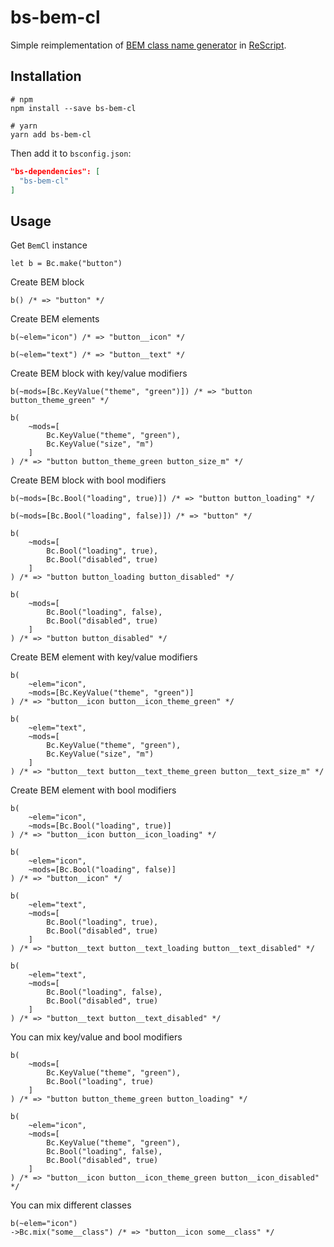 # bs-bem-cl

Simple reimplementation of [BEM class name generator](https://github.com/znamilya/bem-cl) in [ReScript](https://rescript-lang.org/).

## Installation

```shell
# npm
npm install --save bs-bem-cl

# yarn
yarn add bs-bem-cl
```

Then add it to `bsconfig.json`:

```json
"bs-dependencies": [
  "bs-bem-cl"
]
```

## Usage

Get `BemCl` instance

```rescript
let b = Bc.make("button")
```

Create BEM block

```rescript
b() /* => "button" */
```

Create BEM elements

```rescript
b(~elem="icon") /* => "button__icon" */

b(~elem="text") /* => "button__text" */
```

Create BEM block with key/value modifiers

```rescript
b(~mods=[Bc.KeyValue("theme", "green")]) /* => "button button_theme_green" */

b(
    ~mods=[
        Bc.KeyValue("theme", "green"),
        Bc.KeyValue("size", "m")
    ]
) /* => "button button_theme_green button_size_m" */
```

Create BEM block with bool modifiers

```rescript
b(~mods=[Bc.Bool("loading", true)]) /* => "button button_loading" */

b(~mods=[Bc.Bool("loading", false)]) /* => "button" */

b(
    ~mods=[
        Bc.Bool("loading", true),
        Bc.Bool("disabled", true)
    ]
) /* => "button button_loading button_disabled" */

b(
    ~mods=[
        Bc.Bool("loading", false),
        Bc.Bool("disabled", true)
    ]
) /* => "button button_disabled" */
```

Create BEM element with key/value modifiers

```rescript
b(
    ~elem="icon",
    ~mods=[Bc.KeyValue("theme", "green")]
) /* => "button__icon button__icon_theme_green" */

b(
    ~elem="text",
    ~mods=[
        Bc.KeyValue("theme", "green"),
        Bc.KeyValue("size", "m")
    ]
) /* => "button__text button__text_theme_green button__text_size_m" */
```

Create BEM element with bool modifiers

```rescript
b(
    ~elem="icon",
    ~mods=[Bc.Bool("loading", true)]
) /* => "button__icon button__icon_loading" */

b(
    ~elem="icon",
    ~mods=[Bc.Bool("loading", false)]
) /* => "button__icon" */

b(
    ~elem="text",
    ~mods=[
        Bc.Bool("loading", true),
        Bc.Bool("disabled", true)
    ]
) /* => "button__text button__text_loading button__text_disabled" */

b(
    ~elem="text",
    ~mods=[
        Bc.Bool("loading", false),
        Bc.Bool("disabled", true)
    ]
) /* => "button__text button__text_disabled" */
```

You can mix key/value and bool modifiers

```rescript
b(
    ~mods=[
        Bc.KeyValue("theme", "green"),
        Bc.Bool("loading", true)
    ]
) /* => "button button_theme_green button_loading" */

b(
    ~elem="icon",
    ~mods=[
        Bc.KeyValue("theme", "green"),
        Bc.Bool("loading", false),
        Bc.Bool("disabled", true)
    ]
) /* => "button__icon button__icon_theme_green button__icon_disabled" */
```

You can mix different classes

```rescript
b(~elem="icon")
->Bc.mix("some__class") /* => "button__icon some__class" */
```
